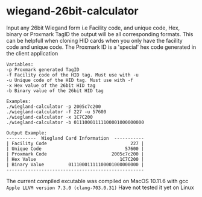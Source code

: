 # wiegand-26bit-calculator
Input any 26bit Wiegand form i.e Facility code, and unique code, Hex, binary or Proxmark TagID the output will be all corresponding formats. This can be helpfull when cloning HID cards when you only have the facility code and unique code. The Proxmark ID is a 'special' hex code generated in the client application
```
Variables:
-p Proxmark generated TagID
-f Facility code of the HID tag. Must use with -u
-u Unique code of the HID tag. Must use with -f
-x Hex value of the 26bit HID tag
-b Binary value of the 26bit HID tag
```
```
Examples:
./wiegland-calculator -p 2005c7c200
./wiegland-calculator -f 227 -u 57600
./wiegland-calculator -x 1C7C200
./wiegland-calculator -b 01110001111100001000000000
```

```
Output Example:
-----------  Wiegland Card Information  -----------
| Facility Code                               227 |
| Unique Code                               57600 |
| Proxmark Code                        2005c7c200 |
| Hex Value                               1C7C200 |
| Binary Value         01110001111100001000000000 |
---------------------------------------------------
```

The current compiled excutable was compiled on MacOS 10.11.6 with gcc ```Apple LLVM version 7.3.0 (clang-703.0.31)```
Have not tested it yet on Linux
